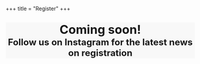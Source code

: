 +++
title = "Register"
+++


<div style="background-color: #f8f8f8;"
    class="bg-white text-center mx-2 px-4 py-10 flex flex-row justify-center items-center duration-300 transform h-full hover:-translate-y-1 hover:shadow-lg">
    <div class="p-1">
    <h2 font size="+3" >
     <a href="https://www.instagram.com/montreal.cup/?hl=en" style="text-decoration:none;"> <p style="text-align: center">
<font size="+3"> Coming soon! </font>
</br>
<font size="+2"> Follow us on Instagram for the latest news on registration </font>
</p>
 </a>
    </h2>
</div>
</div>